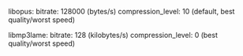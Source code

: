 libopus:
bitrate: 128000 (bytes/s)
compression_level: 10 (default, best quality/worst speed)

libmp3lame:
bitrate: 128 (kilobytes/s)
compression_level: 0 (best quality/worst speed)